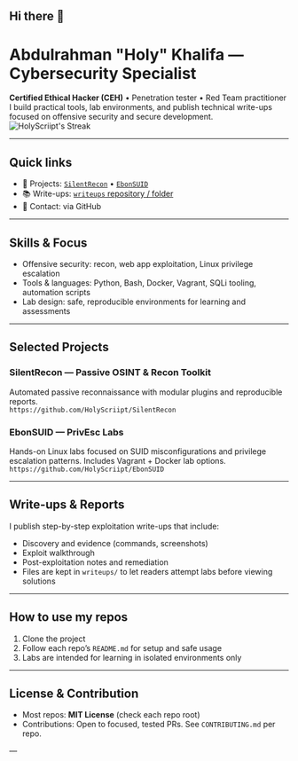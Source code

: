 ## Hi there 👋
# Abdulrahman "Holy" Khalifa — Cybersecurity Specialist

**Certified Ethical Hacker (CEH)** • Penetration tester • Red Team practitioner  
I build practical tools, lab environments, and publish technical write-ups focused on offensive security and secure development.
![HolyScriipt's Streak](https://github-readme-streak-stats.herokuapp.com/?user=HolyScriipt&theme=dark&hide_border=true)

---

## Quick links
- 🔭 Projects: [`SilentRecon`](https://github.com/HolyScriipt/SilentRecon) • [`EbonSUID`](https://github.com/HolyScriipt/EbonSUID)  
- 📚 Write-ups: [`writeups` repository / folder](/writeups)  
- 📧 Contact: via GitHub

---

## Skills & Focus
- Offensive security: recon, web app exploitation, Linux privilege escalation  
- Tools & languages: Python, Bash, Docker, Vagrant, SQLi tooling, automation scripts  
- Lab design: safe, reproducible environments for learning and assessments

---

## Selected Projects
### SilentRecon — Passive OSINT & Recon Toolkit
Automated passive reconnaissance with modular plugins and reproducible reports.  
`https://github.com/HolyScriipt/SilentRecon`

### EbonSUID — PrivEsc Labs
Hands-on Linux labs focused on SUID misconfigurations and privilege escalation patterns. Includes Vagrant + Docker lab options.  
`https://github.com/HolyScriipt/EbonSUID`

---

## Write-ups & Reports
I publish step-by-step exploitation write-ups that include:
- Discovery and evidence (commands, screenshots)
- Exploit walkthrough
- Post-exploitation notes and remediation
- Files are kept in `writeups/` to let readers attempt labs before viewing solutions

---

## How to use my repos
1. Clone the project
2. Follow each repo’s `README.md` for setup and safe usage
3. Labs are intended for learning in isolated environments only

---

## License & Contribution
- Most repos: **MIT License** (check each repo root)  
- Contributions: Open to focused, tested PRs. See `CONTRIBUTING.md` per repo.


—
